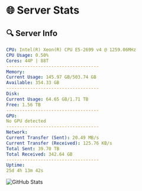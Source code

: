 # 🌐 Server Stats
## 🔍 Server Info
```yaml
CPU: Intel(R) Xeon(R) CPU E5-2699 v4 @ 1259.06MHz
CPU Usage: 0.50%
Cores: 44P | 88T
-----------------------------------
Memory:
Current Usage: 145.97 GB/503.74 GB
Available: 354.33 GB
-----------------------------------
Disk:
Current Usage: 64.65 GB/1.71 TB
Free: 1.56 TB
-----------------------------------
GPU:
No GPU detected
-----------------------------------
Network:
Current Transfer (Sent): 20.49 MB/s
Current Transfer (Received): 125.76 KB/s
Total Sent: 39.70 TB
Total Received: 342.64 GB
-----------------------------------
Uptime:
25d 4h 13m 42s
```
![GitHub Stats](https://img.shields.io/badge/Updated-2025-04-02_01:36:31-blue)
